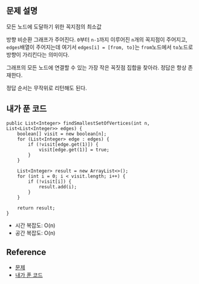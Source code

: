 ## 문제 설명
모든 노드에 도달하기 위한 꼭지점의 최소값

방향 비순환 그래프가 주어진다. ```0```부터 ```n-1```까지 이루어진 ```n```개의 꼭지점이 주어지고, ```edges```배열이 주어지는데 여기서 ```edges[i] = [from, to]```는 ```from```노드에서 ```to```노드로 방향이 가리킨다는 의미이다. 

그래프의 모든 노드에 연결할 수 있는 가장 작은 꼭짓점 집합을 찾아라. 정답은 항상 존재한다.

정답 순서는 무작위로 리턴해도 된다.

## 내가 푼 코드
```
public List<Integer> findSmallestSetOfVertices(int n, List<List<Integer>> edges) {
    boolean[] visit = new boolean[n];
    for (List<Integer> edge : edges) {
        if (!visit[edge.get(1)]) {
            visit[edge.get(1)] = true;
        }
    }
    
    List<Integer> result = new ArrayList<>();
    for (int i = 0; i < visit.length; i++) {
        if (!visit[i]) {
            result.add(i);
        }
    }
    
    return result;
}
```
* 시간 복잡도: O(n)
* 공간 복잡도: O(n)

## Reference
* [문제](https://leetcode.com/problems/minimum-number-of-vertices-to-reach-all-nodes/)
* [내가 푼 코드](https://github.com/smpark1020/leetcode-practice/blob/master/src/leetcode/graph/Q1557.java)